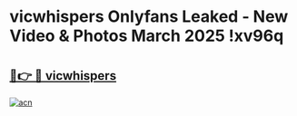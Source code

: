 # vicwhispers Onlyfans Leaked - New Video & Photos March 2025 !xv96q

# <h2><a href="https://851ymy.iuczelnia.edu.pl?title=vicwhispers&ref=xv96q">🔗👉 🔴 vicwhispers</a></h2>

[![acn](https://github.com/user-attachments/assets/0f9c940e-d8b0-45ae-aac7-cd30a18b3e1c)](https://851ymy.iuczelnia.edu.pl?title=vicwhispers&ref=xv96q)

